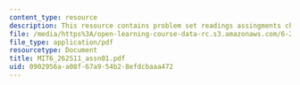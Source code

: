 ```yaml
---
content_type: resource
description: This resource contains problem set readings assingments chapter 1.
file: /media/https%3A/open-learning-course-data-rc.s3.amazonaws.com/6-262-discrete-stochastic-processes-spring-2011/0902956aa08f67a954b28efdcbaaa472_MIT6_262S11_assn01.pdf
file_type: application/pdf
resourcetype: Document
title: MIT6_262S11_assn01.pdf
uid: 0902956a-a08f-67a9-54b2-8efdcbaaa472
---
```

